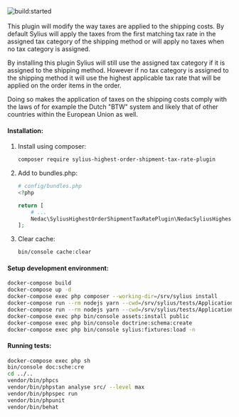 <div class="repo-badge inline-block vertical-align">
    <a id="status-image-popup" title="Latest push build on default branch: started" name="status-images" class="pointer open-popup">
        <img src="https://travis-ci.com/nedac-sorbo/SyliusHighestOrderShipmentTaxRatePlugin.svg?branch=master" alt="build:started">
    </a>
</div>
<br />
This plugin will modify the way taxes are applied to the shipping costs. By default Sylius will apply the taxes from
the first matching tax rate in the assigned tax category of the shipping method or will apply no taxes when no tax
category is assigned.

By installing this plugin Sylius will still use the assigned tax category if it is assigned to the shipping method.
However if no tax category is assigned to the shipping method it will use the highest applicable tax rate that will be
applied on the order items in the order.

Doing so makes the application of taxes on the shipping costs comply with the laws of for example the Dutch "BTW" system
and likely that of other countries within the European Union as well.

#### Installation:
1. Install using composer:
    ```bash
    composer require sylius-highest-order-shipment-tax-rate-plugin
    ```
2. Add to bundles.php:
    ```php
    # config/bundles.php
    <?php

    return [
        # ...
        Nedac\SyliusHighestOrderShipmentTaxRatePlugin\NedacSyliusHighestOrderShipmentTaxRatePlugin::class => ['all' => true],
    ];
    ```
3. Clear cache:
    ```bash
    bin/console cache:clear
    ```
#### Setup development environment:
```bash
docker-compose build
docker-compose up -d
docker-compose exec php composer --working-dir=/srv/sylius install
docker-compose run --rm nodejs yarn --cwd=/srv/sylius/tests/Application install
docker-compose run --rm nodejs yarn --cwd=/srv/sylius/tests/Application build
docker-compose exec php bin/console assets:install public
docker-compose exec php bin/console doctrine:schema:create
docker-compose exec php bin/console sylius:fixtures:load -n
```
#### Running tests:
```bash
docker-compose exec php sh
bin/console doc:sche:cre
cd ../..
vendor/bin/phpcs
vendor/bin/phpstan analyse src/ --level max
vendor/bin/phpspec run
vendor/bin/phpunit
vendor/bin/behat
```
